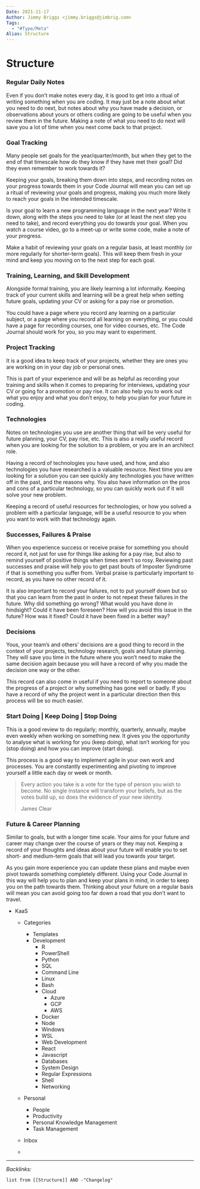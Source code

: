 ```yaml
---
Date: 2021-11-17
Author: Jimmy Briggs <jimmy.briggs@jimbrig.com>
Tags:
  - "#Type/Meta"
Alias: Structure
---
```


# Structure

### Regular Daily Notes

Even if you don’t make notes every day, it is good to get into a ritual of writing something when you are coding. It may just be a note about what you need to do next, but notes about why you have made a decision, or observations about yours or others coding are going to be useful when you review them in the future. Making a note of what you need to do next will save you a lot of time when you next come back to that project.

### Goal Tracking

Many people set goals for the year/quarter/month, but when they get to the end of that timescale how do they know if they have met their goal? Did they even remember to work towards it?

Keeping your goals, breaking them down into steps, and recording notes on your progress towards them in your Code Journal will mean you can set up a ritual of reviewing your goals and progress, making you much more likely to reach your goals in the intended timescale.

Is your goal to learn a new programming language in the next year? Write it down, along with the steps you need to take (or at least the next step you need to take), and record everything you do towards your goal. When you watch a course video, go to a meet-up or write some code, make a note of your progress.

Make a habit of reviewing your goals on a regular basis, at least monthly (or more regularly for shorter-term goals). This will keep them fresh in your mind and keep you moving on to the next step for each goal.

### Training, Learning, and Skill Development

Alongside formal training, you are likely learning a lot informally. Keeping track of your current skills and learning will be a great help when setting future goals, updating your CV or asking for a pay rise or promotion.

You could have a page where you record any learning on a particular subject, or a page where you record all learning on everything, or you could have a page for recording courses, one for video courses, etc. The Code Journal should work for you, so you may want to experiment.

### Project Tracking

It is a good idea to keep track of your projects, whether they are ones you are working on in your day job or personal ones.

This is part of your experience and will be as helpful as recording your training and skills when it comes to preparing for interviews, updating your CV or going for a promotion or pay rise. It can also help you to work out what you enjoy and what you don’t enjoy, to help you plan for your future in coding.

### Technologies

Notes on technologies you use are another thing that will be very useful for future planning, your CV, pay rise, etc. This is also a really useful record when you are looking for the solution to a problem, or you are in an architect role.

Having a record of technologies you have used, and how, and also technologies you have researched is a valuable resource. Next time you are looking for a solution you can see quickly any technologies you have written off in the past, and the reasons why. You also have information on the pros and cons of a particular technology, so you can quickly work out if it will solve your new problem.

Keeping a record of useful resources for technologies, or how you solved a problem with a particular language, will be a useful resource to you when you want to work with that technology again.

### Successes, Failures & Praise

When you experience success or receive praise for something you should record it, not just for use for things like asking for a pay rise, but also to remind yourself of positive things when times aren’t so rosy. Reviewing past successes and praise will help you to get past bouts of Imposter Syndrome if that is something you suffer from. Verbal praise is particularly important to record, as you have no other record of it.

It is also important to record your failures, not to put yourself down but so that you can learn from the past in order to not repeat these failures in the future. Why did something go wrong? What would you have done in hindsight? Could it have been foreseen? How will you avoid this issue in the future? How was it fixed? Could it have been fixed in a better way?

### Decisions

Yous, your team’s and others’ decisions are a good thing to record in the context of your projects, technology research, goals and future planning. They will save you time in the future where you won’t need to make the same decision again because you will have a record of why you made the decision one way or the other.

This record can also come in useful if you need to report to someone about the progress of a project or why something has gone well or badly. If you have a record of why the project went in a particular direction then this process will be so much easier.

### Start Doing | Keep Doing | Stop Doing

This is a good review to do regularly; monthly, quarterly, annually, maybe even weekly when working on something new. It gives you the opportunity to analyse what is working for you (keep doing), what isn’t working for you (stop doing) and how you can improve (start doing).

This process is a good way to implement agile in your own work and processes. You are constantly experimenting and pivoting to improve yourself a little each day or week or month.

 > 
 > Every action you take is a vote for the type of person you wish to become. No single instance will transform your beliefs, but as the votes build up, so does the evidence of your new identity.
 > 
 > James Clear

### Future & Career Planning

Similar to goals, but with a longer time scale. Your aims for your future and career may change over the course of years or they may not. Keeping a record of your thoughts and ideas about your future will enable you to set short- and medium-term goals that will lead you towards your target.

As you gain more experience you can update these plans and maybe even pivot towards something completely different. Using your Code Journal in this way will help you to plan and keep your plans in mind, in order to keep you on the path towards them. Thinking about your future on a regular basis will mean you can avoid going too far down a road that you don’t want to travel.

* KaaS
  * Categories
    
    * Templates
    * Development
      * R
      * PowerShell
      * Python
      * SQL
      * Command Line
      * Linux
      * Bash
      * Cloud
        * Azure
        * GCP
        * AWS
      * Docker
      * Node
      * Windows
      * WSL
      * Web Development
      * React
      * Javascript
      * Databases
      * System Design
      * Regular Expressions
      * Shell
      * Networking
  * Personal
    
    * People
    * Productivity
    * Personal Knowledge Management
    * Task Management
  * Inbox
  
  * 

---

*Backlinks:*

````dataview
list from [[Structure]] AND -"Changelog"
````
